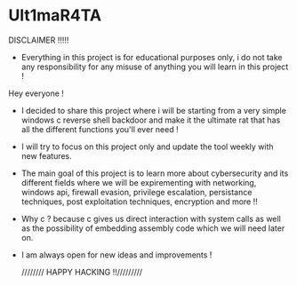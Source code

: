 # Ult1maR4TA
 
DISCLAIMER !!!!! 
* Everything in this project is for educational purposes only, i do not take any responsibility for any misuse of anything you will learn in this project !

  
Hey everyone ! 

- I decided to share this project where i will be starting from a very simple windows c reverse shell backdoor and make it the ultimate rat that has all the different functions you'll ever need !
- I will try to focus on this project only and update the tool weekly with new features.
- The main goal of this project is to learn more about cybersecurity and its different fields where we will be expirementing with networking, windows api, firewall evasion, privilege escalation, persistance techniques, post exploitation techniques, encryption and more !!
- Why c ? because c gives us direct interaction with system calls as well as the possibility of embedding assembly code which we will need later on. 
- I am always open for new ideas and improvements !



    //////// HAPPY HACKING !!/////////
